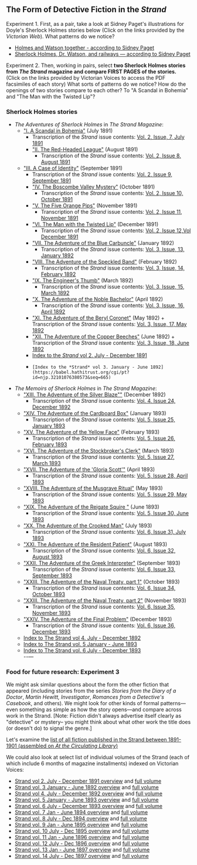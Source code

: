 ## The Form of Detective Fiction in the *Strand*

Experiment 1. First, as a pair, take a look at Sidney Paget's illustrations for Doyle's Sherlock Holmes stories below (Click on the links provided by the *Victorian Web*). What patterns do we notice? 

+ [Holmes and Watson together - according to Sidney Paget](https://victorianweb.org/art/illustration/pagets/together.html)
+ [Sherlock Holmes, Dr. Watson, and railways — according to Sidney Paget](https://victorianweb.org/art/illustration/pagets/rr.html)

Experiment 2. Then, working in pairs, select **two Sherlock Holmes stories from *The Strand* magazine and compare FIRST PAGES of the stories.** (Click on the links provided by Victorian Voices to access the PDF facsimiles of each story) What sorts of patterns do we notice? How do the openings of two stories compare to each other? To "A Scandal in Bohemia" and "The Man with the Twisted Lip"?

### Sherlock Holmes stories

+ *The Adventures of Sherlock Holmes* in *The Strand Magazine*:
	+  ["I. A Scandal in Bohemia"](https://babel.hathitrust.org/cgi/pt?id=njp.32101076380581&seq=69) (July 1891)
		+   Transcription of the *Strand* issue contents: [Vol. 2, Issue, 7, July 1891](https://en.wikisource.org/wiki/The_Strand_Magazine/Volume_2/Issue_7)
    	+ ["II. The Red-Headed League"](https://babel.hathitrust.org/cgi/pt?id=njp.32101076380581&seq=198) (August 1891)
    		+ Transcription of the *Strand* issue contents:  [Vol. 2, Issue 8, August 1891](https://en.wikisource.org/wiki/The_Strand_Magazine/Volume_2/Issue_8)
	+ ["III. A Case of Identity"](https://babel.hathitrust.org/cgi/pt?id=njp.32101076380581&seq=256) (September 1891)
		+  Transcription of the *Strand* issue contents: [Vol. 2, Issue 9, September 1891](https://en.wikisource.org/wiki/The_Strand_Magazine/Volume_2/Issue_9)
    	+ ["IV. The Boscombe Valley Mystery"](https://babel.hathitrust.org/cgi/pt?id=njp.32101076380581&seq=409) (October 1891)
    		+  Transcription of the *Strand* issue contents: [Vol. 2, Issue 10, October 1891](https://en.wikisource.org/wiki/The_Strand_Magazine/Volume_2/Issue_10)
    	+  ["V. The Five Orange Pips"](https://babel.hathitrust.org/cgi/pt?id=njp.32101076380581&seq=489) (November 1891)
	    	+  Transcription of the *Strand* issue contents: [Vol. 2, Issue 11, November 1891](https://en.wikisource.org/wiki/The_Strand_Magazine/Volume_2/Issue_11)
    	+ ["VI. The Man with the Twisted Lip"](https://babel.hathitrust.org/cgi/pt?id=njp.32101076380581&seq=631) (December 1891)
	    	+  Transcription of the *Strand* issue contents: [Vol. 2, Issue 12,Vol December 1891](https://en.wikisource.org/wiki/The_Strand_Magazine/Volume_2/Issue_12)
    	+  ["VII. The Adventure of the Blue Carbuncle"](https://babel.hathitrust.org/cgi/pt?id=njp.32101076380573&seq=81) (January 1892)
	    	+  Transcription of the *Strand* issue contents: [Vol. 3, Issue, 13, January 1892](https://en.wikisource.org/wiki/The_Strand_Magazine/Volume_3/Issue_13)
    	+  ["VIII. The Adventure of the Speckled Band"](https://babel.hathitrust.org/cgi/pt?id=njp.32101076380573&seq=150) (February 1892)
	    	+   Transcription of the *Strand* issue contents: [Vol. 3, Issue, 14, February 1892](https://en.wikisource.org/wiki/The_Strand_Magazine/Volume_3/Issue_14)
    	+  ["IX. The Engineer's Thumb"](https://babel.hathitrust.org/cgi/pt?id=njp.32101076380573&seq=284) (March 1892)
	    	+  Transcription of the *Strand* issue contents: [Vol. 3, Issue, 15, March 1892](https://en.wikisource.org/wiki/The_Strand_Magazine/Volume_3/Issue_15)
    	+   ["X. The Adventure of the Noble Bachelor"](https://babel.hathitrust.org/cgi/pt?id=njp.32101076380573&seq=394)  (April 1892)
    		+   Transcription of the *Strand* issue contents: [Vol. 3, Issue, 16, April 1892](https://en.wikisource.org/wiki/The_Strand_Magazine/Volume_3/Issue_16)
    	+    ["XI. The Adventure of the Beryl Coronet"](https://babel.hathitrust.org/cgi/pt?id=njp.32101076380573&seq=519) (May 1892)
	    	+    Transcription of the *Strand* issue contents: [Vol. 3, Issue, 17, May 1892](https://en.wikisource.org/wiki/The_Strand_Magazine/Volume_3/Issue_17)
    	+    ["XII. The Adventure of the Copper Beeches"](https://babel.hathitrust.org/cgi/pt?id=njp.32101076380573&seq=394) (June 1892)
	    	+    Transcription of the *Strand* issue contents: [Vol. 3, Issue, 18, June 1892](https://en.wikisource.org/wiki/The_Strand_Magazine/Volume_3/Issue_18)
    	+    [Index to the *Strand* vol 2. July - December 1891](https://babel.hathitrust.org/cgi/pt?id=njp.32101076380581&seq=677babel.hathitrust.org/cgi/pt?id=njp.32101076380581&seq=677)
    	+     [Index to the *Strand* vol 3. January - June 1892](https://babel.hathitrust.org/cgi/pt?id=njp.32101076380573&seq=665)

+ *The Memoirs of Sherlock Holmes* in *The Strand Magazine*: 
	+ ["XIII. The Adventure of the Silver Blaze""](https://babel.hathitrust.org/cgi/pt?id=njp.32101076380565&seq=651) (December 1892)
		+ Transcription of the *Strand* issue contents: [Vol. 4, Issue 24, December 1892](https://en.wikisource.org/wiki/The_Strand_Magazine/Volume_4/Issue_24)
	+ ["XIV. The Adventure of the Cardboard Box"](https://babel.hathitrust.org/cgi/pt?id=njp.32101076380730&seq=69) (January 1893)
		+ Transcription of the *Strand* issue contents: [Vol. 5, Issue 25, January 1893](https://en.wikisource.org/wiki/The_Strand_Magazine/Volume_5/Issue_25)
	+ ["XV. The Adventure of the Yellow Face"](https://babel.hathitrust.org/cgi/pt?id=njp.32101076380730&seq=170) (February 1893)
		+ Transcription of the *Strand* issue contents: [Vol. 5, Issue 26, February 1893](https://en.wikisource.org/wiki/The_Strand_Magazine/Volume_5/Issue_26)
	+ ["XVI. The Adventure of the Stockbroker's Clerk"](https://babel.hathitrust.org/cgi/pt?id=njp.32101076380730&seq=289) (March 1893)
		+ Transcription of the *Strand* issue contents: [Vol. 5, Issue 27, March 1893](https://en.wikisource.org/wiki/The_Strand_Magazine/Volume_5/Issue_27)
	+ ["XVII. The Adventure of the 'Gloria Scott'"](https://babel.hathitrust.org/cgi/pt?id=njp.32101076380730&seq=403) (April 1893)
		+ Transcription of the *Strand* issue contents: [Vol. 5, Issue 28, April 1893](https://en.wikisource.org/wiki/The_Strand_Magazine/Volume_5/Issue_28)
	+ ["XVIII. The Adventure of the Musgrave Ritual"](https://babel.hathitrust.org/cgi/pt?id=njp.32101076380730&seq=487) (May 1893)
		+ Transcription of the *Strand* issue contents: [Vol. 5, Issue 29, May 1893](https://en.wikisource.org/wiki/The_Strand_Magazine/Volume_5/Issue_29)
	+ ["XIX. The Adventure of the Reigate Squire "](https://babel.hathitrust.org/cgi/pt?id=njp.32101076380730&seq=609) (June 1893)
		+ Transcription of the *Strand* issue contents: [Vol. 5, Issue 30, June 1893](https://en.wikisource.org/wiki/The_Strand_Magazine/Volume_5/Issue_30)
	+ ["XX. The Adventure of the Crooked Man"](https://babel.hathitrust.org/cgi/pt?id=mdp.39015086857912&seq=30) (July 1893)
		+ Transcription of the *Strand* issue contents: [Vol. 6, Issue 31, July 1893](https://en.wikisource.org/wiki/The_Strand_Magazine/Volume_6/Issue_31)
	+ ["XXI. The Adventure of the Resident Patient"](https://babel.hathitrust.org/cgi/pt?id=mdp.39015086857912&seq=136) (August 1893)
		+ Transcription of the *Strand* issue contents: [Vol. 6, Issue 32, August 1893](https://en.wikisource.org/wiki/The_Strand_Magazine/Volume_6/Issue_32)
	+ ["XXII. The Adventure of the Greek Interpreter"](https://babel.hathitrust.org/cgi/pt?id=mdp.39015086857912&seq=304) (September 1893)
		+ Transcription of the *Strand* issue contents: [Vol. 6, Issue 33, September 1893](https://en.wikisource.org/wiki/The_Strand_Magazine/Volume_6/Issue_33)
	+ ["XXIII. The Adventure of the Naval Treaty, part 1"](https://babel.hathitrust.org/cgi/pt?id=mdp.39015086857912&seq=400) (October 1893)
		+ Transcription of the *Strand* issue contents: [Vol. 6, Issue 34, October 1893](https://en.wikisource.org/wiki/The_Strand_Magazine/Volume_6/Issue_34)
	+ ["XXIII. The Adventure of the Naval Treaty, part 2"](https://babel.hathitrust.org/cgi/pt?id=mdp.39015086857912&seq=467) (November 1893)
		+ Transcription of the *Strand* issue contents: [Vol. 6, Issue 35, November 1893](https://en.wikisource.org/wiki/The_Strand_Magazine/Volume_6/Issue_35)
	+ ["XXIV. The Adventure of the Final Problem"](https://babel.hathitrust.org/cgi/pt?id=mdp.39015086857912&seq=567) (December 1893)
		+ Transcription of the *Strand* issue contents: [Vol. 6, Issue 36, December 1893](https://en.wikisource.org/wiki/The_Strand_Magazine/Volume_6/Issue_36)
	+ [Index to The Strand vol 4. July - December 1892](https://babel.hathitrust.org/cgi/pt?id=njp.32101076380565&seq=687) 
	+ [Index to The Strand vol. 5 January - June 1893](https://babel.hathitrust.org/cgi/pt?id=njp.32101076380730&seq=657) 
	+ [Index to The Strand vol. 6 July - December 1893](https://babel.hathitrust.org/cgi/pt?id=mdp.39015086857912&seq=729) 	    
--—
### Food for future research: Experiment 3

We might ask similar questions about the form the other fiction that appeared (including stories from the series *Stories from the Diary of a Doctor*, *Martin Hewitt, Investigator*, *Romances from a Detective's Casebook*, and others). We might look for other kinds of formal patterns––even something as simple as how the story opens––and compare across work in the Strand. [Note: Fiction didn't always advertise itself clearly as "detective" or mystery– you might think about what other work the title does (or doesn't do) to signal the genre.]  

Let's examine the [list of all fiction published in the Strand between 1891-1901 (assembled on *At the Circulating Library*)](https://www.victorianresearch.org/atcl/show_periodical.php?jid=122)

We could also look at select list of individual volumes of the Strand (each of which include 6 months of magazine installments) indexed on Victorian Voices:

+ [Strand vol 2. July - December 1891 overview](https://www.victorianvoices.net/magazines/Strand/S1891B.shtml) and [full volume](https://babel.hathitrust.org/cgi/pt?id=njp.32101076380581)
+ [Strand vol. 3 January - June 1892 overview](https://www.victorianvoices.net/magazines/Strand/S1892A.shtml) and [full volume](https://babel.hathitrust.org/cgi/pt?id=njp.32101076380573) 
+ [Strand vol 4. July - December 1892 overview](https://www.victorianvoices.net/magazines/Strand/S1892B.shtml) and [full volume](https://babel.hathitrust.org/cgi/pt?id=uc1.b2892348)
+ [Strand vol. 5 January - June 1893 overview](https://www.victorianvoices.net/magazines/Strand/S1893A.shtml) and [full volume ](https://babel.hathitrust.org/cgi/pt?id=inu.30000093241192)
+ [Strand vol. 6 July - December 1893 overview](https://www.victorianvoices.net/magazines/Strand/S1893B.shtml) and [full volume](https://babel.hathitrust.org/cgi/pt?id=njp.32101076380722)
+ [Strand vol. 7 Jan - June 1894 overview](https://www.victorianvoices.net/magazines/Strand/S1894A.shtml) and [full volume](https://babel.hathitrust.org/cgi/pt?id=msu.31293023098977&seq=1)
+ [Strand vol. 8 July - Dec 1894 overview](https://www.victorianvoices.net/magazines/Strand/S1894B.shtml) and [full volume](https://babel.hathitrust.org/cgi/pt?id=uc1.31210008684712&seq=1)
+ [Strand vol. 9 Jan - June 1895 overview](https://www.victorianvoices.net/magazines/Strand/S1895A.shtml) and [full volume](https://babel.hathitrust.org/cgi/pt?id=umn.31951002786775j) 
+ [Strand vol. 10 July - Dec 1895 overview](https://www.victorianvoices.net/magazines/Strand/S1895B.shtm) and [full volume](https://babel.hathitrust.org/cgi/pt?id=njp.32101076380680)
+ [Strand vol. 11 Jan - June 1896 overview](https://www.victorianvoices.net/magazines/Strand/S1896A.shtml) and [full volume](https://babel.hathitrust.org/cgi/pt?id=iau.31858033643085)
+ [Strand vol. 12 July - Dec 1896 overview](https://www.victorianvoices.net/magazines/Strand/S1896B.shtml) and [full volume](https://babel.hathitrust.org/cgi/pt?id=njp.32101045356415)
+ [Strand vol. 13 Jan - June 1897 overview](https://www.victorianvoices.net/magazines/Strand/S1897A.shtml) and [full volume](https://babel.hathitrust.org/cgi/pt?id=iau.31858033643101)
+ [Strand vol. 14 July - Dec 1897 overview](https://www.victorianvoices.net/magazines/Strand/S1897B.shtml) and [full volume](https://babel.hathitrust.org/cgi/pt?id=mdp.39015056049466)

